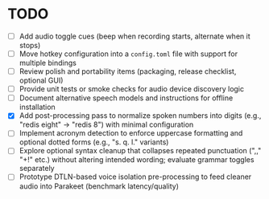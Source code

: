 # TODO

- [ ] Add audio toggle cues (beep when recording starts, alternate when it stops)
- [ ] Move hotkey configuration into a `config.toml` file with support for multiple bindings
- [ ] Review polish and portability items (packaging, release checklist, optional GUI)
- [ ] Provide unit tests or smoke checks for audio device discovery logic
- [ ] Document alternative speech models and instructions for offline installation
- [x] Add post-processing pass to normalize spoken numbers into digits (e.g., "redis eight" -> "redis 8") with minimal configuration
- [ ] Implement acronym detection to enforce uppercase formatting and optional dotted forms (e.g., "s. q. l." variants)
- [ ] Explore optional syntax cleanup that collapses repeated punctuation (",," "+!" etc.) without altering intended wording; evaluate grammar toggles separately
- [ ] Prototype DTLN-based voice isolation pre-processing to feed cleaner audio into Parakeet (benchmark latency/quality)
